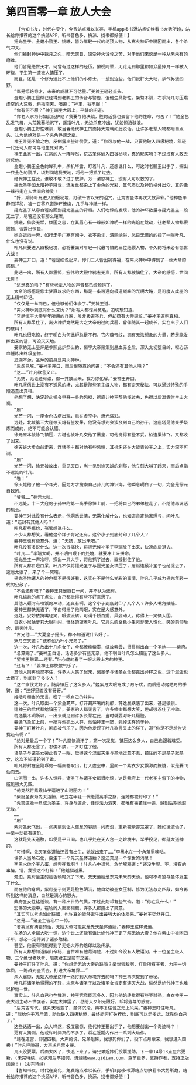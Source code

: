 # 第四百零一章 放人大会
        【告知书友，时代在变化，免费站点难以长存，手机app多书源站点切换看书大势所趋，站长给你推荐的这个换源APP，听书音色多、换源、找书都好使！】
       摇光圣子、金翅小鹏王、姚曦，皆为年轻一代的绝顶人物，从离火神炉中脱困而出，各个杀气冲天。
       他们被封神炉中数月之久，暗无天日，饱受神火蚀骨之苦，对于他们来说是一种从来未有的磨难。
       他们皆是绝世天才，何曾有过这样的经历，傲视同辈，无论走到那里都如众星捧月一样被人环绕，平生第一遭被人镇压了。
       而且，还是一个修为远比不上他们的小修士，一想到这些，他们就肝火大动，杀气弥漫四野。
       “都是惊艳奇才，未来的成就不可估量。”姜神王轻轻点头。
       金翅小鹏王显然已经得到老鹏王的传音与警告，但他生具野性，桀骜不驯，右手持几可压塌虚空的大荒戟，斜指南天，喝道：“神王，我不服！”
       “你有何不服？”神王端坐大殿上，平静的问道。
       “你老人家为何如此庇护他？我要与他决战，胜的话我也会留下他的性命，可否？！”他金色乱发飞舞，大荒戟蓦地沉下，遥指叶凡，无边杀意冲出，犹如惊涛骇浪。
       金翅小鹏王野性难驯，敢当着绝代神王的面持大荒戟如此说话，让许多老辈人物都暗自点头，认为他绝对是一个头角峥嵘之辈。
       神王并无不愉之色，反倒露出些许赞赏，道：“你可与他一战，只要他破入四极秘境，年轻一代任何人都可与他生死对决。”
       神王此言一出，在常的人一阵哗然，荒古圣体破入四极秘境，真的现实吗？不过没有人敢去驳斥他。
       金翅小鹏王金色的眸孔中，杀机毕露，盯着叶凡，还想说什么，可这时老鹏王出手了，探出一只金色的鹏爪，顷刻间遮拢天地，将他一把抓了过去。
       绝代神王在此，谁敢不敬？过于放肆，万一激怒神王，没有人可以救的了。
       摇光圣子如太阳神子降世，连发丝都染上了金色的光彩，其气质以及神韵格外出众，真的像一尊行走在人世间的神灵！
       “好，期待叶兄进入四极秘境，打破千古以来的诅咒，让荒古圣体再次大放异彩。”他神色平静而祥和，被一百零八道神环缭绕，几乎与神祗一样。
       摇光圣子从容自若的回到摇光圣主的背后。人们吃惊的发现，他的神环数量与摇光圣主一般无二了，尽管还没有那么璀璨。
       姚曦，仙姿无垢，倾国之容，在其眉心有一尊形如神明一样的光焰在跳动，让老辈人物都很震撼，皆露出惊色。
       她亦退向一旁，如行走于广寒宫阙中，衣不染尘，清丽绝俗，凤目无情的的扫了一眼叶凡，什么也没有说。
       叶凡只要进入四极秘境，必将要面对年轻一代最可怕的三位绝顶人物，不久的将来必有惊世大战！
       姜神王开口，道：“若是细说起来，你们三人皆因祸得福，在离火神炉中得到了一丝大帝的感悟。”
       此话一出，所有人都震惊，宏伟的大殿中鸦雀无声，所有人都被镇住了，大帝的感悟，世间无价！
       “这是真的吗？”有些老辈人物的声音都已经颤抖了。
       大帝的感悟是修士梦寐以求的东西，那是一条可通向极道巅峰的光明大路，是可度人成圣的无上精神印记。
       “仅仅是一丝而已，但也够他们体会了。”姜神王道。
       “离火神炉到底有什么来历？”所有人都惊异莫名，迫切想知道。
       “它是恒宇大帝早年所用的兵器，虽非极道圣兵，但却蕴有大帝道纹。”姜神王道明真相。
       所有人都呆住了，离火神炉竟然是古之大帝用过的兵器，曾伴随其一起成长，实在出乎人们的意料！
       叶凡也很吃惊，终于明白为何此炉总是不朽，它内蕴帝纹，拥有无法想象的力量，若是能发挥出来的话，可毁灭天地。
       姜家的无上圣炉是参照此炉祭出的，恒宇大帝采集到凰血赤金后，深入太初堕日岭，呕心沥血锤炼出终极圣物。
       追溯本源，圣炉的前身是离火神炉。
       “恩怨已解。”姜神王开口，而后很随意的问道：“不会还有其他人吧？”
       “这……”叶凡欲言又止。
       “无妨，无论还有谁，都一并放出来，我为你化解。”姜神王开口。
       叶凡坚信世上没有不透风的墙，尤其是那些圣主级人物，都有逆天秘法，可以通过特殊的手段追查出真相。
       他想了想，决定趁此机会甩开一身的包袱，彻底让神王帮他揽过去，免得以后泄露时生出大祸。
       “刷”
       光芒一闪，一座金色古塔出现，悬在虚空中，流光溢彩。
       远处，北域第三大寇徐天雄有些发呆，他没有想到会涉及到自己的孙子，这座塔是他亲手祭炼而成的，绝不可能会认错。
       徐元原本被涂飞镇压，古塔也被叶凡交给了黑皇，可他觉得有些不妥，怕连累涂飞，又都收了回来。
       徐天雄大步向前走来，连诸圣主都对他有些忌惮，其排名还在大能青蛟王之上，实力深不可测。
       “刷”
       光芒一闪，徐元被放出，重见天日，当一见到徐天雄的刹那，他立刻大叫了起来，而后点指不远处的叶凡。
       “啪！”
       徐天雄给了他一个耳光，因为方才搜索自己孙儿的神识海，他瞬息明白了一切，完全是徐元自找的。
       “爷爷……”徐元大叫。
       不远处，十三大寇的子孙中的第一高手徐恒上前，一把将自己的弟弟拉走了，不给他再说话的机会。
       姜神王对此没有什么表示，他洞悉世情，无需化解什么，也知道肯定徐家理亏，问叶凡道：“还封有其他人吗？”
       叶凡有些尴尬，张嘴想说什么。
       不少人都想笑，看他这个样子肯定还有，这个小子到底封印了几个人？
       姜神王也有些意外，道：“无妨，放出来吧。”
       叶凡没有多说什么，这一次很痛快，将摇光候补圣子李瑞放了出来，快速向后退去。
       “叶凡……”李瑞大喝，并不明白眼下的处境，就要冲上来拼命。
       摇光圣主一声冷哼，探出一只大手，将他抓了过去，直接封住了他。
       所有人都目瞪口呆，叶凡不仅将摇光圣子与摇光圣女镇压了，居然连候补圣子也给捉去了，这也太狠了，来了个一窝端。
       摇光圣地诸人的神色都不是很好看，这实在不是什么光彩的事情，叶凡几乎成为摇光年轻一代的公敌了。
       “不会还有吧？”姜神王只是随口一问，并不认为还有。
       叶凡尴尬的点了点头，自己都觉得有些不好意思了。
       其他人顿时有喷饭的冲动，还真有啊，这个小子到底封印了几个人？许多人嘴角抽搐。
       姜神王都快无语了，不由得扫了他两眼，实在是大感意外。
       远处，安妙依掩嘴轻笑，眼波流转，可谓千娇百媚，风姿动人，称得上一笑倾人国。
       白衣小尼姑萝莉大眼扑闪，怪怪的望着叶凡，它肩头的金色小生灵非常人性化，笑的前仰后合，取笑叶凡。
       “古兄他……”大夏皇子摇头，都不知道说什么好了。
       妖月空笑道：“该称他为叶小兄弟了。”
       这一次，叶凡放出十几名女子，全都缭绕紫雾，绽放紫霞，很显然出自一个圣地————紫府。
       “总算完了。”姜神王自语，话语多少有些无奈，他不明白叶凡怎么镇压了这么多人。
       “望神王恕罪……还有。”叶心虚的看了一眼大殿上方的神王。
       “还有？！”姜神王都快被气乐了。
       其他人则再也忍不住，许多人大笑了起来，诸圣子与诸圣女全都露出异样之色，这个混蛋也太损了，到底封了多少人？
       “这个家伙太坏了，随身镇压了这么多人。”姬紫月大眼弯成了月牙状，而后摇动姬皓月的手臂，道：“还好里面没有哥哥。”
       姬皓月相当的无言，瞪了一眼自己的妹妹。
       这一次，叶凡取出一个紫金葫芦，打开葫芦嘴的刹那，蒋逸晨跌落了出来，甚是狼狈。
       连神王的后代都给镇压了，姜家的人都无言了，许多修士都想大笑，但却强忍住了冲动。
       蒋逸晨不明所以，一出来就见到许多长辈在此，当时就要对叶凡翻脸。
       姜逸飞急忙上前，一把将他抓出人群，他怕神王一怒，毙掉这样的子孙。
       姜神王盯着叶凡，彻底被气乐了，因为他发现了叶凡欲言又止的样子，道“你是不是想告诉我还有啊？”
       “绝对是最后一个了！”叶凡都快流汗了，第一次发觉，镇压这么多人，自己也跟着难受。
       所有人都无言了，忍俊不禁，一齐盯住了他。
       诸圣子与诸圣女彼此看了一眼，觉得这个混蛋天生与圣地过意不去，镇压的不是圣子就圣女，这次不知道轮到了谁。
       叶凡将封在金刚琢的一幅画卷取出，打入虚空中，里面一个紫衣少女飘渺而朦胧，似是要飞仙而去。
       山河图一出，许多人惊呼，诸圣子与诸圣女都很吃惊，这是紫府上一代老圣主留下的神物，威能强大无匹。
       “他竟然将紫霞仙子逼进了山河图内！”
       “紫府圣女为先天道胎，屹立在年轻一代绝顶高手之巅，连她都被封印了！”
       “先天道胎一旦成为圣主，将身与道合，任你法力滔天，都唯有被镇压一途，越到后期她越无敌。”
       ……
       “刷”
       紫府圣女飞出，一张美丽到让人窒息的容颜一闪而没，重新被紫雾笼罩了，她如凌波仙子，一举一动都有道韵。
       这就是先天道胎，即便是平日间，也几乎处在天人合一之妙境中，举手投足，都蕴大道神韵。
       “可惜啊，先天圣体道胎还没有出生，她就出来了……”李黑水在一个角落里嘀咕。
       许多人当场石化，要生下一个先天圣体道胎？这还真是一个惊世的消息！
       李黑水你个王八蛋，想害死我啊？！叶凡心中诅咒，急忙解释道：“还没生呢。不，没有的事情。错，我没这个打算！”他越描越黑。
       旁边，紫府圣主的脸色顿时沉了下来，先天道胎是东荒未来的天骄，他可不希望与圣体发生了什么。
       而在他的身后，紫府圣子则更是脸色阴沉，他自幼被圣女压制，修为无法与之匹敌，如今再听到这样的消息，自然是满心的怒火。
       紫府圣女性格恬淡，有一种出世的气质，不过此刻却有些气恼，道：“你在乱什么！”
       宏伟的大殿中，在场的人面面相觑，许多人都露出了笑意。
       “其实可以考虑如此联姻，也许真的能够诞生出最强大的体质来。”姜神王突然开口。
       “这是……”诸圣主皆心中一惊。
       “若我没有猜错的话，无始大帝可能就是先天圣体道胎。”姜神王这样说道。
       在场的人全都大吃一惊，这个世上还能有谁比绝代神王更了解无始大帝？他在紫山中被困四千年，想必一定得到了诸多隐秘。
       甚至，他很有可能得到了无始大帝的烙印以及传承。
       所有人都想知道紫山帝秘，当世唯有他最清楚，不过如今没有人敢逼问，十三位圣主级人物、三个绝世老妖孽、暗夜君王是前车之鉴。
       姜神王盯住了叶凡，道：“你想走无始大帝的路吗？举世皆敌啊，打败所有王者，力压一切体质，一路战到圣贤去，打进大帝境界……”
       众人震惊，无始大帝是这样一路打到大帝境界去的吗？神王再次提到了帝秘。
       叶凡将诸圣地得罪的不轻，未来与诸圣子以及诸圣女肯定有连天大战，纵然是绝代神王也难以护他一世。
       事实上，叶凡自己也在推测，神王究竟能活多久，因为他始终觉得有些不对劲，白衣神王一夜大战主动不世强者，实在太神猛了，总给人夕阳无限好，却将落幕的感觉。
       “后荒古时代，这片天地变了，圣体沉沦，再不复往昔之无上风采。”姜神王盯住叶凡，道：“我给你千万斤源，助你破入四极秘境，最终能否打破桎梏，到底可以走多远，就靠你自己了。”
       这些话语一出，众人哗然，极度震惊，绝代神王要出手了，他想要创出一个奇迹吗？！
       更有人猜测，他或许时间真的不多了，将在近期内作出一系列大动作。
       “站在道宫，仰望四极，大声的说，兄弟姐妹，我想死你们了，投下点月票来，我想进入四极！”叶凡呼唤道，大声求月票支援。
       几天没要票，后面太凶了，快追上来了，请兄弟姐妹们投票援助。下一章14号13点左右更新。(未完待续，如欲知后事如何，请登陆www.qidian.com，章节更多，支持作者，支持正版阅读！)（未完待续）
       【告知书友，时代在变化，免费站点难以长存，手机app多书源站点切换看书大势所趋，站长给你推荐的这个换源APP，听书音色多、换源、找书都好使！】